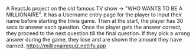 A ReactJs project on the old famous TV show -> "WHO WANTS TO BE A MILLIONAIRE". 
It has a Username entry page for the player to input their name before starting the trivia game. Then at the start, the player has 30 secs to answer each question. Once the player gets the answer correct, they proceed to the next question till the final question. If they pick a wrong answer during the game, they lose and are shown the amount they have earned.
https://millionairequiz.netlify.app
